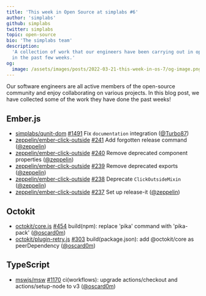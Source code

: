 ```yaml
---
title: 'This week in Open Source at simplabs #6'
author: 'simplabs'
github: simplabs
twitter: simplabs
topic: open-source
bio: 'The simplabs team'
description:
  'A collection of work that our engineers have been carrying out in open-source
  in the past few weeks.'
og:
  image: /assets/images/posts/2022-03-21-this-week-in-os-7/og-image.png
---
```


Our software engineers are all active members of the open-source community and
enjoy collaborating on various projects. In this blog post, we have collected
some of the work they have done the past weeks!

<!--break-->

## Ember.js

- [simplabs/qunit-dom] [#1491](https://github.com/simplabs/qunit-dom/pull/1491)
  Fix `documentation` integration ([@Turbo87])
- [zeppelin/ember-click-outside]
  [#241](https://github.com/zeppelin/ember-click-outside/pull/241) Add forgotten
  release command ([@zeppelin])
- [zeppelin/ember-click-outside]
  [#240](https://github.com/zeppelin/ember-click-outside/pull/240) Remove
  deprecated component properties ([@zeppelin])
- [zeppelin/ember-click-outside]
  [#239](https://github.com/zeppelin/ember-click-outside/pull/239) Remove
  deprecated exports ([@zeppelin])
- [zeppelin/ember-click-outside]
  [#238](https://github.com/zeppelin/ember-click-outside/pull/238) Deprecate
  `ClickOutsideMixin` ([@zeppelin])
- [zeppelin/ember-click-outside]
  [#237](https://github.com/zeppelin/ember-click-outside/pull/237) Set up
  release-it ([@zeppelin])

## Octokit

- [octokit/core.js] [#454](https://github.com/octokit/core.js/pull/454)
  build(npm): replace 'pika' command with 'pika-pack' ([@oscard0m])
- [octokit/plugin-retry.js]
  [#303](https://github.com/octokit/plugin-retry.js/pull/303)
  build(package.json): add @octokit/core as peerDependency ([@oscard0m])

## TypeScript

- [mswjs/msw] [#1170](https://github.com/mswjs/msw/pull/1170) ci(workflows):
  upgrade actions/checkout and actions/setup-node to v3 ([@oscard0m])

[@turbo87]: https://github.com/Turbo87
[@marcoow]: https://github.com/marcoow
[@oscard0m]: https://github.com/oscard0m
[@zeppelin]: https://github.com/zeppelin
[mswjs/msw]: https://github.com/mswjs/msw
[octokit/core.js]: https://github.com/octokit/core.js
[octokit/plugin-retry.js]: https://github.com/octokit/plugin-retry.js
[rust-lang/rust-by-example]: https://github.com/rust-lang/rust-by-example
[simplabs/qunit-dom]: https://github.com/simplabs/qunit-dom
[zeppelin/ember-click-outside]: https://github.com/zeppelin/ember-click-outside
